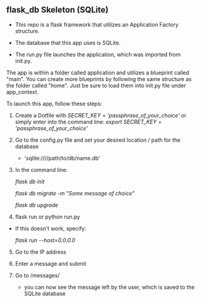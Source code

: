 ## flask_db Skeleton (SQLite)

- This repo is a flask framework that utilizes an Application Factory structure.

- The database that this app uses is SQLite.

- The run.py file launches the application, which was imported from init.py.

The app is within a folder called application and utilizes a blueprint called "main". You can create more blueprints by following the same structure as the folder called "home". Just be sure to load them into init.py file under app_context.

To launch this app, follow these steps:

1. Create a Dotfile with *SECRET_KEY = 'passphrase_of_your_choice'* or simply enter into the command line: *export SECRET_KEY = 'passphrase_of_your_choice'*
2. Go to the config.py file and set your desired location / path for the database

    - 'sqlite:////path/to/db/name.db'
    
    
3. In the command line:

    *flask db init*
    
    *flask db migrate -m "Some message of choice"*
    
    *flask db upgrade*
    
4. flask run or python run.py

- if this doesn't work, specify: 

    *flask run --host=0.0.0.0*
    
5. Go to the IP address

6. Enter a message and submit

7. Go to /messages/
    - you can now see the message left by the user, which is saved to the SQLite database


